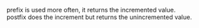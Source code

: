 prefix is used more often, it returns the incremented value.  
postfix does the increment but returns the unincremented value.
